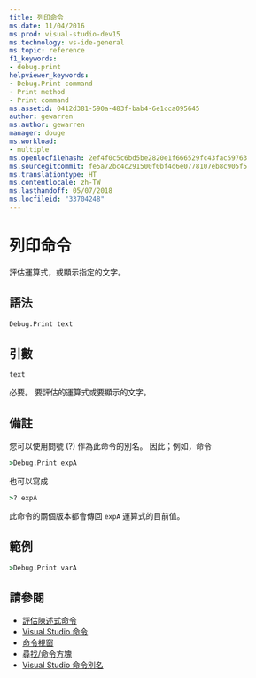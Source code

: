 ```yaml
---
title: 列印命令
ms.date: 11/04/2016
ms.prod: visual-studio-dev15
ms.technology: vs-ide-general
ms.topic: reference
f1_keywords:
- debug.print
helpviewer_keywords:
- Debug.Print command
- Print method
- Print command
ms.assetid: 0412d381-590a-483f-bab4-6e1cca095645
author: gewarren
ms.author: gewarren
manager: douge
ms.workload:
- multiple
ms.openlocfilehash: 2ef4f0c5c6bd5be2820e1f666529fc43fac59763
ms.sourcegitcommit: fe5a72bc4c291500f0bf4d6e0778107eb8c905f5
ms.translationtype: HT
ms.contentlocale: zh-TW
ms.lasthandoff: 05/07/2018
ms.locfileid: "33704248"
---
```

# <a name="print-command"></a>列印命令
評估運算式，或顯示指定的文字。

## <a name="syntax"></a>語法

```cmd
Debug.Print text
```

## <a name="arguments"></a>引數
 `text`

 必要。 要評估的運算式或要顯示的文字。

## <a name="remarks"></a>備註
 您可以使用問號 (?) 作為此命令的別名。 因此；例如，命令

```cmd
>Debug.Print expA
```

 也可以寫成

```cmd
>? expA
```

 此命令的兩個版本都會傳回 `expA` 運算式的目前值。

## <a name="example"></a>範例

```cmd
>Debug.Print varA
```

## <a name="see-also"></a>請參閱

- [評估陳述式命令](../../ide/reference/evaluate-statement-command.md)
- [Visual Studio 命令](../../ide/reference/visual-studio-commands.md)
- [命令視窗](../../ide/reference/command-window.md)
- [尋找/命令方塊](../../ide/find-command-box.md)
- [Visual Studio 命令別名](../../ide/reference/visual-studio-command-aliases.md)